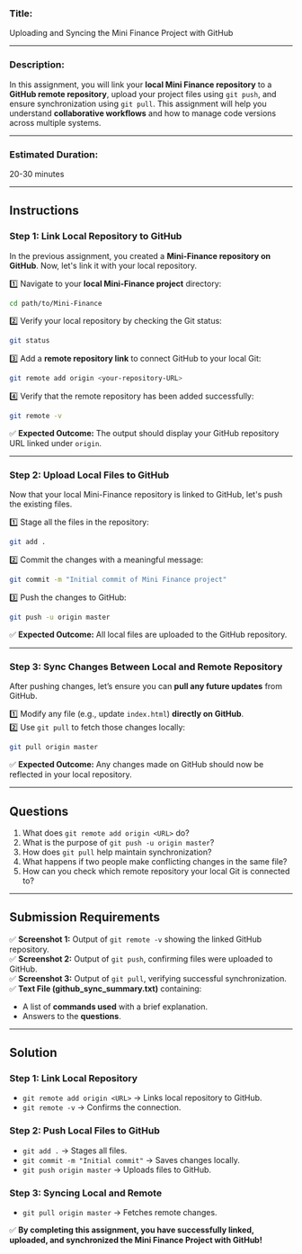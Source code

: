 ### **Title:**  
Uploading and Syncing the Mini Finance Project with GitHub  

---

### **Description:**  
In this assignment, you will link your **local Mini Finance repository** to a **GitHub remote repository**, upload your project files using `git push`, and ensure synchronization using `git pull`. This assignment will help you understand **collaborative workflows** and how to manage code versions across multiple systems.  

---

### **Estimated Duration:**  
20-30 minutes  

---

## **Instructions**  

### **Step 1: Link Local Repository to GitHub**  
In the previous assignment, you created a **Mini-Finance repository on GitHub**. Now, let's link it with your local repository.  

1️⃣ Navigate to your **local Mini-Finance project** directory:  

```sh
cd path/to/Mini-Finance
```  

2️⃣ Verify your local repository by checking the Git status:  

```sh
git status
```  

3️⃣ Add a **remote repository link** to connect GitHub to your local Git:  

```sh
git remote add origin <your-repository-URL>
```  

4️⃣ Verify that the remote repository has been added successfully:  

```sh
git remote -v
```  

✅ **Expected Outcome:** The output should display your GitHub repository URL linked under `origin`.  

---

### **Step 2: Upload Local Files to GitHub**  
Now that your local Mini-Finance repository is linked to GitHub, let's push the existing files.  

1️⃣ Stage all the files in the repository:  

```sh
git add .
```  

2️⃣ Commit the changes with a meaningful message:  

```sh
git commit -m "Initial commit of Mini Finance project"
```  

3️⃣ Push the changes to GitHub:  

```sh
git push -u origin master
```  

✅ **Expected Outcome:** All local files are uploaded to the GitHub repository.  

---

### **Step 3: Sync Changes Between Local and Remote Repository**  
After pushing changes, let’s ensure you can **pull any future updates** from GitHub.  

1️⃣ Modify any file (e.g., update `index.html`) **directly on GitHub**.  
2️⃣ Use `git pull` to fetch those changes locally:  

```sh
git pull origin master
```  

✅ **Expected Outcome:** Any changes made on GitHub should now be reflected in your local repository.  

---

## **Questions**  

1. What does `git remote add origin <URL>` do?  
2. What is the purpose of `git push -u origin master`?  
3. How does `git pull` help maintain synchronization?  
4. What happens if two people make conflicting changes in the same file?  
5. How can you check which remote repository your local Git is connected to?  

---

## **Submission Requirements**  

✅ **Screenshot 1:** Output of `git remote -v` showing the linked GitHub repository.  
✅ **Screenshot 2:** Output of `git push`, confirming files were uploaded to GitHub.  
✅ **Screenshot 3:** Output of `git pull`, verifying successful synchronization.  
✅ **Text File (github_sync_summary.txt)** containing:  
   - A list of **commands used** with a brief explanation.  
   - Answers to the **questions**.  

---

## **Solution**  

### **Step 1: Link Local Repository**  
- `git remote add origin <URL>` → Links local repository to GitHub.  
- `git remote -v` → Confirms the connection.  

### **Step 2: Push Local Files to GitHub**  
- `git add .` → Stages all files.  
- `git commit -m "Initial commit"` → Saves changes locally.  
- `git push origin master` → Uploads files to GitHub.  

### **Step 3: Syncing Local and Remote**  
- `git pull origin master` → Fetches remote changes.  

✅ **By completing this assignment, you have successfully linked, uploaded, and synchronized the Mini Finance Project with GitHub!**  
